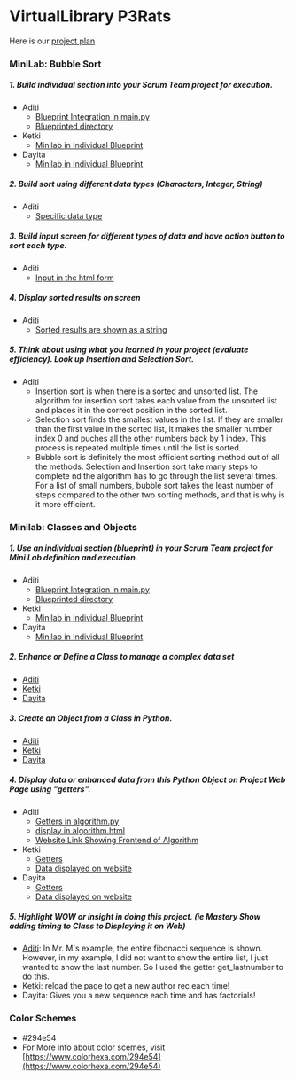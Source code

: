 # VirtualLibrary P3Rats

Here is our [project plan](https://padlet.com/ketkic61666/Rats)

### MiniLab: Bubble Sort

##### 1. Build individual section into your Scrum Team project for execution.
  * Aditi
    * [Blueprint Integration in main.py](https://github.com/adhithin/virtualLibrary/blob/bcf48349bf3b05f2a85cd7d77828092cfc67c2bb/main.py#L9-L16)
    * [Blueprinted directory](https://github.com/adhithin/virtualLibrary/tree/main/findabook)
  * Ketki
    * [Minilab in Individual Blueprint](https://github.com/adhithin/virtualLibrary/blob/main/randombook/author.py)
  * Dayita
    * [Minilab in Individual Blueprint](https://github.com/adhithin/virtualLibrary/tree/main/booksmart)
##### 2. Build sort using different data types (Characters, Integer, String)
  * Aditi
    * [Specific data type](https://github.com/adhithin/virtualLibrary/blob/a2bad083587955a1caaf59e88bf2d25be3dfc40a/findabook/app.py#L28-L33)
##### 3. Build input screen for different types of data and have action button to sort each type.
  * Aditi
    * [Input in the html form](https://github.com/adhithin/virtualLibrary/blob/25b0e269fcd363cd2c24f0fc158186db484504b0/findabook/templates/bubblesort.html#L9)
##### 4. Display sorted results on screen
  * Aditi
    * [Sorted results are shown as a string](https://github.com/adhithin/virtualLibrary/blob/25b0e269fcd363cd2c24f0fc158186db484504b0/findabook/app.py#L35)
##### 5. Think about using what you learned in your project (evaluate efficiency).  Look up Insertion and Selection Sort.
  * Aditi
    * Insertion sort is when there is a sorted and unsorted list. The algorithm for insertion sort takes each value from the unsorted list and places it in the correct position in the sorted list. 
    * Selection sort finds the smallest values in the list. If they are smaller than the first value in the sorted list, it makes the smaller number index 0 and puches all the other numbers back by 1 index. This process is repeated multiple times until the list is sorted. 
    * Bubble sort is definitely the most efficient sorting method out of all the methods. Selection and Insertion sort take many steps to complete nd the algorithm has to go through the list several times. For a list of small numbers, bubble sort takes the least number of steps compared to the other two sorting methods, and that is why is it more efficient. 

### Minilab: Classes and Objects
##### 1. Use an individual section (blueprint) in your Scrum Team project for Mini Lab definition and execution.
  * Aditi
    * [Blueprint Integration in main.py](https://github.com/adhithin/virtualLibrary/blob/bcf48349bf3b05f2a85cd7d77828092cfc67c2bb/main.py#L9-L16)
    * [Blueprinted directory](https://github.com/adhithin/virtualLibrary/tree/main/findabook)
  * Ketki
    * [Minilab in Individual Blueprint](https://github.com/adhithin/virtualLibrary/blob/main/randombook/author.py)
  * Dayita
    * [Minilab in Individual Blueprint](https://github.com/adhithin/virtualLibrary/tree/main/booksmart)
##### 2. Enhance or Define a Class to manage a complex data set
  * [Aditi](https://github.com/adhithin/virtualLibrary/blob/5ca17adc21b038cb4e19b894eccd5281335134f4/findabook/algorithm.py#L1-L15)
  * [Ketki](https://github.com/adhithin/virtualLibrary/blob/636e747c430eba952dfb3097829fd7fad77de8e6/randombook/author.py#L6-L20)
  * [Dayita](https://github.com/adhithin/virtualLibrary/blob/879a4ea4b46647741f11f94efb0161449bfd07d2/booksmart/rat.py#L6)
##### 3. Create an Object from a Class in Python. 
  * [Aditi](https://github.com/adhithin/virtualLibrary/blob/5ca17adc21b038cb4e19b894eccd5281335134f4/findabook/algorithm.py#L55)
  * [Ketki](https://github.com/adhithin/virtualLibrary/blob/636e747c430eba952dfb3097829fd7fad77de8e6/randombook/author.py#L57-L62)
  * [Dayita](https://github.com/adhithin/virtualLibrary/blob/879a4ea4b46647741f11f94efb0161449bfd07d2/booksmart/rat.py#L7)
##### 4. Display data or enhanced data from this Python Object on Project Web Page using "getters".
  * Aditi
    * [Getters in algorithm.py](https://github.com/adhithin/virtualLibrary/blob/5ca17adc21b038cb4e19b894eccd5281335134f4/findabook/algorithm.py#L33-L63)
    * [display in algorithm.html](https://github.com/adhithin/virtualLibrary/blob/5ca17adc21b038cb4e19b894eccd5281335134f4/findabook/templates/algorithm.html#L21-L30)
    * [Website Link Showing Frontend of Algorithm](http://104.35.27.118/findabook/algo)
  * Ketki
    * [Getters](https://github.com/adhithin/virtualLibrary/blob/5ca17adc21b038cb4e19b894eccd5281335134f4/findabook/algorithm.py#L32-L53)
    * [Data displayed on website](http://104.35.27.118/randombook)
  * Dayita
    * [Getters](https://github.com/adhithin/virtualLibrary/blob/879a4ea4b46647741f11f94efb0161449bfd07d2/booksmart/rat.py#L43)
    * [Data displayed on website](http://104.35.27.118/booksmart)
##### 5. Highlight WOW or insight in doing this project.  (ie Mastery Show adding timing to Class to Displaying it on Web)
  * [Aditi](https://github.com/adhithin/virtualLibrary/blob/5ca17adc21b038cb4e19b894eccd5281335134f4/findabook/algorithm.py#L63): In Mr. M's example, the entire fibonacci sequence is shown. However, in my example, I did not want to show the entire list, I just wanted to show the last number. So I used the getter get_lastnumber to do this. 
  * Ketki: reload the page to get a new author rec each time! 
  * Dayita: Gives you a new sequence each time and has factorials!

### Color Schemes
* #294e54
* For More info about color scemes, visit [https://www.colorhexa.com/294e54](https://www.colorhexa.com/294e54)

